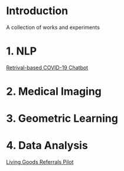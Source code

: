 # Introduction

A collection of works and experiments 

# 1. NLP

[Retrival-based COVID-19 Chatbot](https://github.com/bilha-analytics/ncov_bot_app) 


# 2. Medical Imaging 

[]()


# 3. Geometric Learning



# 4. Data Analysis 
[Living Goods Referrals Pilot](http://bit.ly/Referrals_9Nov)
